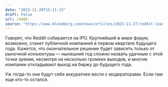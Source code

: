 ```yaml
---
date: "2023-11-28T15:11:15"
draft: False
url: /4488
source: "https://www.bloomberg.com/news/articles/2023-11-27/reddit-leads-class-of-2024-us-ipo-candidates-testing-the-water"
---
```


Говорят, что Reddit собирается на IPO. Крупнейший в мире форум, возможно, станет публичной компанией в первом квартале будущего года. Кажется, что окончательное решение будет зависеть только от рыночной конъюктуры — нынешний год сложно назвать удачным с этой точки зрения, несмотря на несколько громких выходов, и многие компании откладывают выход на биржу до будущего года.

Уж тогда-то они будут себя аккуратнее вести с модераторами. Если там еще кто-то остался.

